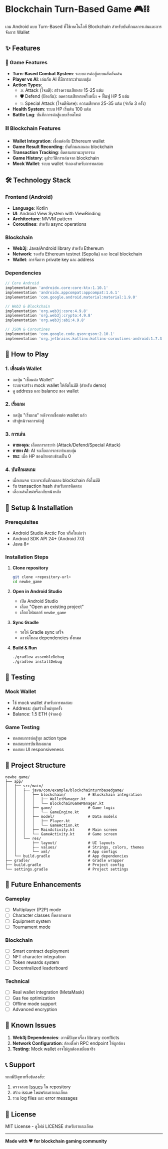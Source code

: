 # Blockchain Turn-Based Game 🎮⛓️

เกม Android แบบ Turn-Based ที่ใช้เทคโนโลยี Blockchain สำหรับบันทึกผลการเล่นและการจัดการ Wallet

## ✨ Features

### 🎯 Game Features
- **Turn-Based Combat System**: ระบบการต่อสู้แบบผลัดกันเล่น
- **Player vs AI**: เล่นกับ AI ที่มีการกระทำแบบสุ่ม
- **Action Types**: 
  - ⚔️ Attack (โจมตี): สร้างความเสียหาย 15-25 แต้ม
  - 🛡️ Defend (ป้องกัน): ลดความเสียหายครึ่งหนึ่ง + ฟื้นฟู HP 5 แต้ม
  - 💥 Special Attack (โจมตีพิเศษ): ความเสียหาย 25-35 แต้ม (จำกัด 3 ครั้ง)
- **Health System**: ระบบ HP เริ่มต้น 100 แต้ม
- **Battle Log**: บันทึกการต่อสู้แบบเรียลไทม์

### ⛓️ Blockchain Features
- **Wallet Integration**: เชื่อมต่อกับ Ethereum wallet
- **Game Result Recording**: บันทึกผลเกมลง blockchain
- **Transaction Tracking**: ติดตามสถานะธุรกรรม
- **Game History**: ดูประวัติการเล่นจาก blockchain
- **Mock Wallet**: ระบบ wallet จำลองสำหรับการทดสอบ

## 🛠️ Technology Stack

### Frontend (Android)
- **Language**: Kotlin
- **UI**: Android View System with ViewBinding
- **Architecture**: MVVM pattern
- **Coroutines**: สำหรับ async operations

### Blockchain
- **Web3j**: Java/Android library สำหรับ Ethereum
- **Network**: รองรับ Ethereum testnet (Sepolia) และ local blockchain
- **Wallet**: การจัดการ private key และ address

### Dependencies
```gradle
// Core Android
implementation 'androidx.core:core-ktx:1.10.1'
implementation 'androidx.appcompat:appcompat:1.6.1'
implementation 'com.google.android.material:material:1.9.0'

// Web3 & Blockchain
implementation 'org.web3j:core:4.9.8'
implementation 'org.web3j:crypto:4.9.8'
implementation 'org.web3j:abi:4.9.8'

// JSON & Coroutines
implementation 'com.google.code.gson:gson:2.10.1'
implementation 'org.jetbrains.kotlinx:kotlinx-coroutines-android:1.7.3'
```

## 📱 How to Play

### 1. เชื่อมต่อ Wallet
- กดปุ่ม "เชื่อมต่อ Wallet"
- ระบบจะสร้าง mock wallet ให้อัตโนมัติ (สำหรับ demo)
- ดู address และ balance ของ wallet

### 2. เริ่มเกม
- กดปุ่ม "เริ่มเกม" หลังจากเชื่อมต่อ wallet แล้ว
- เข้าสู่หน้าจอการต่อสู้

### 3. การเล่น
- **ตาของคุณ**: เลือกการกระทำ (Attack/Defend/Special Attack)
- **ตาของ AI**: AI จะเลือกการกระทำแบบสุ่ม
- **ชนะ**: เมื่อ HP ของฝ่ายตรงข้ามเป็น 0

### 4. บันทึกผลเกม
- เมื่อเกมจบ ระบบจะบันทึกผลลง blockchain อัตโนมัติ
- รับ transaction hash สำหรับการติดตาม
- เลือกเล่นใหม่หรือกลับหน้าหลัก

## 🔧 Setup & Installation

### Prerequisites
- Android Studio Arctic Fox หรือใหม่กว่า
- Android SDK API 24+ (Android 7.0)
- Java 8+

### Installation Steps
1. **Clone repository**
   ```bash
   git clone <repository-url>
   cd newbe_game
   ```

2. **Open in Android Studio**
   - เปิด Android Studio
   - เลือก "Open an existing project"
   - เลือกโฟลเดอร์ `newbe_game`

3. **Sync Gradle**
   - รอให้ Gradle sync เสร็จ
   - ดาวน์โหลด dependencies ทั้งหมด

4. **Build & Run**
   ```bash
   ./gradlew assembleDebug
   ./gradlew installDebug
   ```

## 🧪 Testing

### Mock Wallet
- ใช้ mock wallet สำหรับการทดสอบ
- Address: สุ่มสร้างใหม่ทุกครั้ง
- Balance: 1.5 ETH (จำลอง)

### Game Testing
- ทดสอบการต่อสู้ทุก action type
- ทดสอบการบันทึกผลเกม
- ทดสอบ UI responsiveness

## 📁 Project Structure

```
newbe_game/
├── app/
│   ├── src/main/
│   │   ├── java/com/example/blockchainturnbasedgame/
│   │   │   ├── blockchain/          # Blockchain integration
│   │   │   │   ├── WalletManager.kt
│   │   │   │   └── BlockchainGameManager.kt
│   │   │   ├── game/                # Game logic
│   │   │   │   └── GameEngine.kt
│   │   │   ├── model/               # Data models
│   │   │   │   ├── Player.kt
│   │   │   │   └── GameAction.kt
│   │   │   ├── MainActivity.kt      # Main screen
│   │   │   └── GameActivity.kt      # Game screen
│   │   └── res/
│   │       ├── layout/              # UI layouts
│   │       ├── values/              # Strings, colors, themes
│   │       └── xml/                 # App configs
│   └── build.gradle                 # App dependencies
├── gradle/                          # Gradle wrapper
├── build.gradle                     # Project config
└── settings.gradle                  # Project settings
```

## 🔮 Future Enhancements

### Gameplay
- [ ] Multiplayer (P2P) mode
- [ ] Character classes ที่หลากหลาย
- [ ] Equipment system
- [ ] Tournament mode

### Blockchain
- [ ] Smart contract deployment
- [ ] NFT character integration
- [ ] Token rewards system
- [ ] Decentralized leaderboard

### Technical
- [ ] Real wallet integration (MetaMask)
- [ ] Gas fee optimization
- [ ] Offline mode support
- [ ] Advanced encryption

## 🐛 Known Issues

1. **Web3j Dependencies**: อาจมีปัญหาเรื่อง library conflicts
2. **Network Configuration**: ต้องตั้งค่า RPC endpoint ให้ถูกต้อง
3. **Testing**: Mock wallet อาจไม่ถูกต้องเหมือนจริง

## 📞 Support

หากมีปัญหาหรือข้อสงสัย:
1. ตรวจสอบ [Issues](../../issues) ใน repository
2. สร้าง issue ใหม่พร้อมรายละเอียด
3. รวม log files และ error messages

## 📄 License

MIT License - ดูไฟล์ LICENSE สำหรับรายละเอียด

---

**Made with ❤️ for blockchain gaming community**
